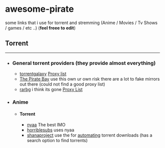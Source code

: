 # awesome-pirate
some links that i use for torrent and stremming (Anime / Movies / Tv Shows / games / etc ..)
(**feel freee to edit**)
## Torrent 

------------


-  ### General torrent providers (they provide almost everything)
	- [torrentgalaxy](https://torrentgalaxy.to) [Proxy list](https://proxygalaxy.pw/)
	- [The Pirate Bay](https://www.tbp-mirror.com/) use this own ur own risk there are a lot to fake mirrors out there (could not find a good proxy list)
	- [rarbg]() i think its gone  [Proxy List]()
- ### Anime 
	- #### Torrent
		- [nyaa](nyaa.si) The best IMO 
		- [horriblesubs](https://horriblesubs.info/) uses nyaa 
		- [shanaproject](https://www.shanaproject.com/) use the for [automating](https://www.shanaproject.com/help/client/) torrent downloads (has a search option to find torrents)
